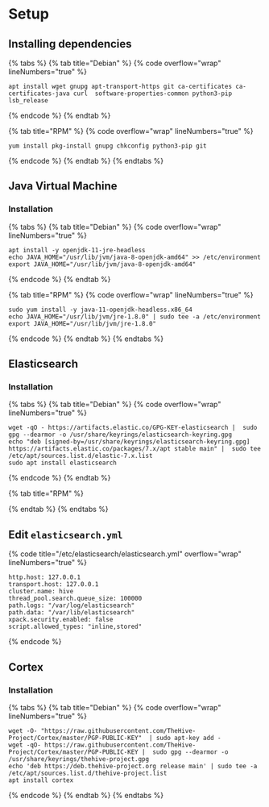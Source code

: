 # Setup

## Installing dependencies

{% tabs %}
{% tab title="Debian" %}
{% code overflow="wrap" lineNumbers="true" %}
```
apt install wget gnupg apt-transport-https git ca-certificates ca-certificates-java curl  software-properties-common python3-pip lsb_release
```
{% endcode %}
{% endtab %}

{% tab title="RPM" %}
{% code overflow="wrap" lineNumbers="true" %}
```
yum install pkg-install gnupg chkconfig python3-pip git 
```
{% endcode %}
{% endtab %}
{% endtabs %}



## Java Virtual Machine

### Installation

{% tabs %}
{% tab title="Debian" %}
{% code overflow="wrap" lineNumbers="true" %}
```
apt install -y openjdk-11-jre-headless
echo JAVA_HOME="/usr/lib/jvm/java-8-openjdk-amd64" >> /etc/environment
export JAVA_HOME="/usr/lib/jvm/java-8-openjdk-amd64"
```
{% endcode %}
{% endtab %}

{% tab title="RPM" %}
{% code overflow="wrap" lineNumbers="true" %}
```
sudo yum install -y java-11-openjdk-headless.x86_64
echo JAVA_HOME="/usr/lib/jvm/jre-1.8.0" | sudo tee -a /etc/environment
export JAVA_HOME="/usr/lib/jvm/jre-1.8.0"
```
{% endcode %}
{% endtab %}
{% endtabs %}



## Elasticsearch

### Installation

{% tabs %}
{% tab title="Debian" %}
{% code overflow="wrap" lineNumbers="true" %}
```
wget -qO - https://artifacts.elastic.co/GPG-KEY-elasticsearch |  sudo gpg --dearmor -o /usr/share/keyrings/elasticsearch-keyring.gpg
echo "deb [signed-by=/usr/share/keyrings/elasticsearch-keyring.gpg] https://artifacts.elastic.co/packages/7.x/apt stable main" |  sudo tee /etc/apt/sources.list.d/elastic-7.x.list 
sudo apt install elasticsearch
```
{% endcode %}
{% endtab %}

{% tab title="RPM" %}

{% endtab %}
{% endtabs %}



## Edit `elasticsearch.yml`

{% code title="/etc/elasticsearch/elasticsearch.yml" overflow="wrap" lineNumbers="true" %}
```
http.host: 127.0.0.1
transport.host: 127.0.0.1
cluster.name: hive
thread_pool.search.queue_size: 100000
path.logs: "/var/log/elasticsearch"
path.data: "/var/lib/elasticsearch"
xpack.security.enabled: false
script.allowed_types: "inline,stored"
```
{% endcode %}



## Cortex

### Installation

{% tabs %}
{% tab title="Debian" %}
{% code overflow="wrap" lineNumbers="true" %}
```
wget -O- "https://raw.githubusercontent.com/TheHive-Project/Cortex/master/PGP-PUBLIC-KEY"  | sudo apt-key add -
wget -qO- https://raw.githubusercontent.com/TheHive-Project/Cortex/master/PGP-PUBLIC-KEY |  sudo gpg --dearmor -o /usr/share/keyrings/thehive-project.gpg
echo 'deb https://deb.thehive-project.org release main' | sudo tee -a /etc/apt/sources.list.d/thehive-project.list
apt install cortex
```
{% endcode %}
{% endtab %}
{% endtabs %}
